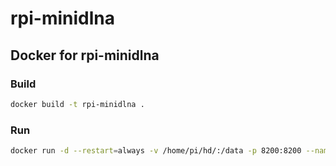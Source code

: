 # rpi-minidlna

## Docker for rpi-minidlna

### Build
```sh
docker build -t rpi-minidlna .
```

### Run
```sh
docker run -d --restart=always -v /home/pi/hd/:/data -p 8200:8200 --name=minidlna felipeconti/rpi-minidlna
```
